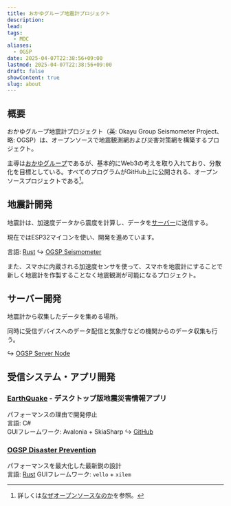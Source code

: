 ```yaml
---
title: おかゆグループ地震計プロジェクト
description: 
lead: 
tags:
  - MOC
aliases:
  - OGSP
date: 2025-04-07T22:38:56+09:00
lastmod: 2025-04-07T22:38:56+09:00
draft: false
showContent: true
slug: about
---
```

## 概要
おかゆグループ地震計プロジェクト（英: Okayu Group Seismometer Project、略: OGSP）は、オープンソースで地震観測網および災害対策網を構築するプロジェクト。

主導は[おかゆグループ](../おかゆグループ.md)であるが、基本的にWeb3の考えを取り入れており、分散化を目標としている。すべてのプログラムがGitHub上に公開される、オープンソースプロジェクトである[^1]。
## 地震計開発
地震計は、加速度データから震度を計算し、データを[サーバー](#サーバー開発)に送信する。

現在ではESP32マイコンを使い、開発を進めています。

言語: [Rust](../../develop/Knowledge/lang/programming/Rust/Rust.md)
↪ [OGSP Seismometer](sensor/seismometer/OGSP%20Seismometer.md)


また、スマホに内蔵される加速度センサを使って、スマホを地震計にすることで新しく地震計を作製することなく地震観測が可能になるプロジェクト。
## サーバー開発
地震計から収集したデータを集める場所。

同時に受信デバイスへのデータ配信と気象庁などの機関からのデータ収集も行う。

↪ [OGSP Server Node](server/OGSP%20Server%20Node.md)

## 受信システム・アプリ開発
### [EarthQuake](previous/EarthQuake/EarthQuake.desktop.md) - デスクトップ版地震災害情報アプリ
パフォーマンスの理由で開発停止  
言語: C#  
GUIフレームワーク: Avalonia + SkiaSharp
↪ [GitHub](https://github.com/yossy4411/EarthQuake)
### [OGSP Disaster Prevention](application/disaster-prevention/OGSP%20Disaster%20Prevention.md)
パフォーマンスを最大化した最新鋭の設計  
言語: [Rust](../../develop/Knowledge/lang/programming/Rust/Rust.md)
 GUIフレームワーク: `vello` + `xilem`

[^1]: 詳しくは[なぜオープンソースなのか](なぜオープンソースなのか.md)を参照。
